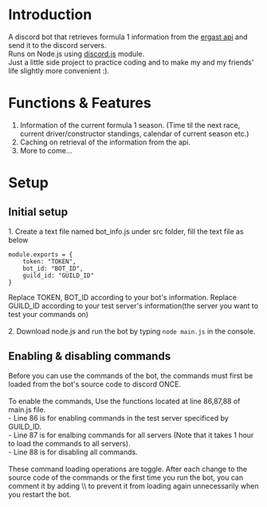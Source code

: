 # Introduction
A discord bot that retrieves formula 1 information from the <a href="http://ergast.com/mrd/">ergast api</a> and send it to the discord servers.<br>
Runs on Node.js using <a href="https://discord.js.org/">discord.js</a> module.<BR>
Just a little side project to practice coding and to make my and my friends' life slightly more convenient :).

# Functions & Features
1. Information of the current formula 1 season. (Time til the next race, current driver/constructor standings, calendar of current season etc.)
2. Caching on retrieval of the information from the api.
3. More to come...

# Setup
<h2>Initial setup</h2>
1. Create a text file named bot_info.js under src folder, fill the text file as below

```
module.exports = {
    token: "TOKEN", 
    bot_id: "BOT_ID",
    guild_id: "GUILD_ID"
}
```

Replace TOKEN, BOT_ID according to your bot's information. Replace GUILD_ID according to your test server's information(the server you want to test your commands on) <BR><BR>
2. Download node.js and run the bot by typing ``node main.js`` in the console.

<h2>Enabling & disabling commands</h2>
Before you can use the commands of the bot, the commands must first be loaded from the bot's source code to discord ONCE.<BR><BR>
To enable the commands, Use the functions located at line 86,87,88 of main.js file.<BR>
- Line 86 is for enabling commands in the test server specificed by GUILD_ID.<BR>
- Line 87 is for enalbing commands for all servers (Note that it takes 1 hour to load the commands to all servers).<BR>
- Line 88 is for disabling all commands.<BR><BR>
These command loading operations are toggle. After each change to the source code of the commands or the first time you run the bot, you can comment it by adding \\ to prevent it from loading again unnecessarily when you restart the bot.
